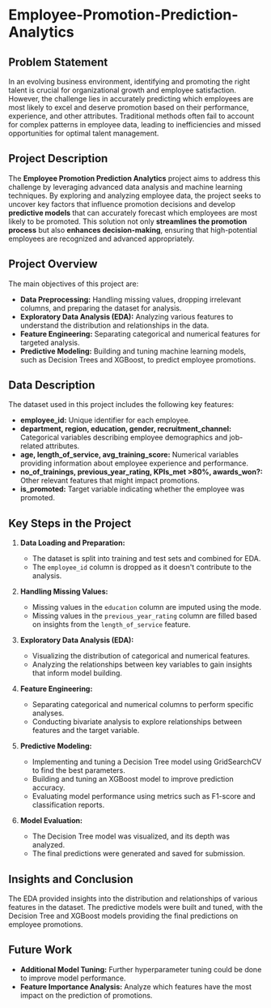 # Employee-Promotion-Prediction-Analytics
## Problem Statement

In an evolving business environment, identifying and promoting the right talent is crucial for organizational growth and employee satisfaction. However, the challenge lies in accurately predicting which employees are most likely to excel and deserve promotion based on their performance, experience, and other attributes. Traditional methods often fail to account for complex patterns in employee data, leading to inefficiencies and missed opportunities for optimal talent management.

## Project Description

The **Employee Promotion Prediction Analytics** project aims to address this challenge by leveraging advanced data analysis and machine learning techniques. By exploring and analyzing employee data, the project seeks to uncover key factors that influence promotion decisions and develop **predictive models** that can accurately forecast which employees are most likely to be promoted. This solution not only **streamlines the promotion process** but also **enhances decision-making**, ensuring that high-potential employees are recognized and advanced appropriately.

## Project Overview

The main objectives of this project are:
- **Data Preprocessing:** Handling missing values, dropping irrelevant columns, and preparing the dataset for analysis.
- **Exploratory Data Analysis (EDA):** Analyzing various features to understand the distribution and relationships in the data.
- **Feature Engineering:** Separating categorical and numerical features for targeted analysis.
- **Predictive Modeling:** Building and tuning machine learning models, such as Decision Trees and XGBoost, to predict employee promotions.

## Data Description

The dataset used in this project includes the following key features:
- **employee_id:** Unique identifier for each employee.
- **department, region, education, gender, recruitment_channel:** Categorical variables describing employee demographics and job-related attributes.
- **age, length_of_service, avg_training_score:** Numerical variables providing information about employee experience and performance.
- **no_of_trainings, previous_year_rating, KPIs_met >80%, awards_won?:** Other relevant features that might impact promotions.
- **is_promoted:** Target variable indicating whether the employee was promoted.

## Key Steps in the Project

1. **Data Loading and Preparation:**
   - The dataset is split into training and test sets and combined for EDA.
   - The `employee_id` column is dropped as it doesn't contribute to the analysis.

2. **Handling Missing Values:**
   - Missing values in the `education` column are imputed using the mode.
   - Missing values in the `previous_year_rating` column are filled based on insights from the `length_of_service` feature.

3. **Exploratory Data Analysis (EDA):**
   - Visualizing the distribution of categorical and numerical features.
   - Analyzing the relationships between key variables to gain insights that inform model building.

4. **Feature Engineering:**
   - Separating categorical and numerical columns to perform specific analyses.
   - Conducting bivariate analysis to explore relationships between features and the target variable.

5. **Predictive Modeling:**
   - Implementing and tuning a Decision Tree model using GridSearchCV to find the best parameters.
   - Building and tuning an XGBoost model to improve prediction accuracy.
   - Evaluating model performance using metrics such as F1-score and classification reports.

6. **Model Evaluation:**
   - The Decision Tree model was visualized, and its depth was analyzed.
   - The final predictions were generated and saved for submission.


## Insights and Conclusion
The EDA provided insights into the distribution and relationships of various features in the dataset. The predictive models were built and tuned, with the Decision Tree and XGBoost models providing the final predictions on employee promotions.

## Future Work
- **Additional Model Tuning:** Further hyperparameter tuning could be done to improve model performance.
- **Feature Importance Analysis:** Analyze which features have the most impact on the prediction of promotions.
